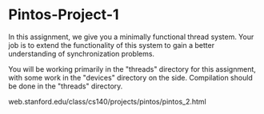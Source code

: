 # Pintos-Project-1

 In this assignment, we give you a minimally functional thread system. Your job is to extend the functionality of this system to gain a better understanding of synchronization problems.

You will be working primarily in the "threads" directory for this assignment, with some work in the "devices" directory on the side. Compilation should be done in the "threads" directory. 

web.stanford.edu/class/cs140/projects/pintos/pintos_2.html
